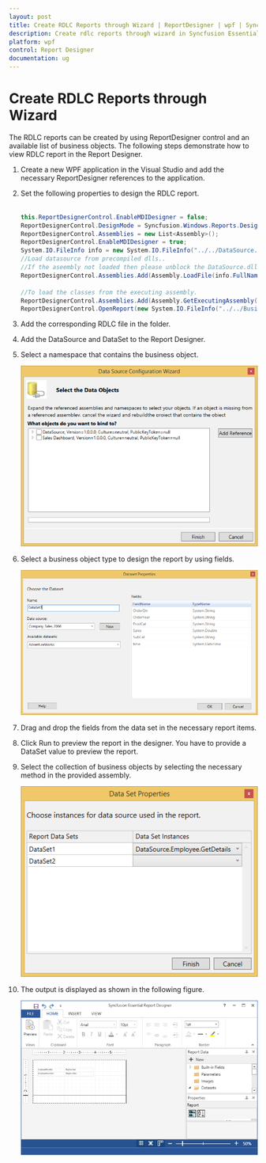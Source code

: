 ```yaml
---
layout: post
title: Create RDLC Reports through Wizard | ReportDesigner | wpf | Syncfusion
description: Create rdlc reports through wizard in Syncfusion Essential Studio WPF ReportDesigner control, its elements and more.
platform: wpf
control: Report Designer
documentation: ug
---
```


# Create RDLC Reports through Wizard

The RDLC reports can be created by using ReportDesigner control and an available list of business objects. The following steps demonstrate how to view RDLC report in the Report Designer.

1. Create a new WPF application in the Visual Studio and add the necessary ReportDesigner references to the application.

2. Set the following properties to design the RDLC report.

   ~~~ csharp

   this.ReportDesignerControl.EnableMDIDesigner = false;
   ReportDesignerControl.DesignMode = Syncfusion.Windows.Reports.Designer.DesignMode.RDLC;
   ReportDesignerControl.Assemblies = new List<Assembly>();
   ReportDesignerControl.EnableMDIDesigner = true;
   System.IO.FileInfo info = new System.IO.FileInfo("../../DataSource.dll");
   //Load datasource from precompiled dlls.. 
   //If the aseembly not loaded then please unblock the DataSource.dll by selecting its property
   ReportDesignerControl.Assemblies.Add(Assembly.LoadFile(info.FullName));

   //To load the classes from the executing assembly.
   ReportDesignerControl.Assemblies.Add(Assembly.GetExecutingAssembly());
   ReportDesignerControl.OpenReport(new System.IO.FileInfo("../../BusinessData.rdlc").FullName);
   
   ~~~

3. Add the corresponding RDLC file in the folder.    
   
4. Add the DataSource and DataSet to the Report Designer.

5. Select a namespace that contains the business object.

   ![Create-RDLC-Reports-through-Wizard_images](Create-RDLC-Reports-through-Wizard_images/Create-RDLC-Reports-through-Wizard_img1.png)

6. Select a business object type to design the report by using fields.

   ![Create-RDLC-Reports-through-Wizard_images](Create-RDLC-Reports-through-Wizard_images/Create-RDLC-Reports-through-Wizard_img2.png)

7. Drag and drop the fields from the data set in the necessary report items. 

8. Click Run to preview the report in the designer. You have to provide a DataSet value to preview the report.

9. Select the collection of business objects by selecting the necessary method in the provided assembly.

   ![Create-RDLC-Reports-through-Wizard_images](Create-RDLC-Reports-through-Wizard_images/Create-RDLC-Reports-through-Wizard_img3.png)

10. The output is displayed as shown in the following figure.

    ![Create-RDLC-Reports-through-Wizard_images](Create-RDLC-Reports-through-Wizard_images/Create-RDLC-Reports-through-Wizard_img4.png)